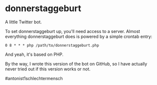 # donnerstaggeburt

A little Twitter bot.

To set donnerstaggeburt up, you'll need access to a server. Almost everything donnerstaggeburt does is powered by a simple crontab entry:

```
0 8 * * * php /path/to/donnerstaggeburt.php
```

And yeah, it's based on PHP.

By the way, I wrote this version of the bot on GitHub, so I have actually never tried out if this version works or not.

#antonist1schlechtermensch
